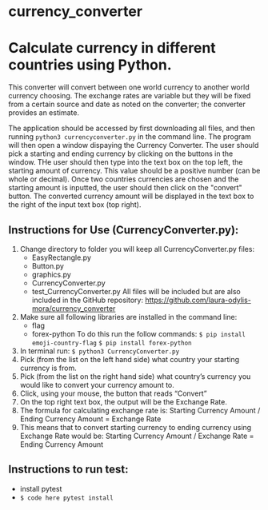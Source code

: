 # currency_converter

# Calculate currency in different countries using Python.

This converter will convert between one world currency to another world currency choosing. The exchange rates are variable but they will be fixed from a certain source and date as noted on the converter; the converter provides an estimate.

The application should be accessed by first downloading all files, and then running ```python3 currencyconverter.py``` in the command line. The program will then open a window dispaying the Currency Converter. The user should pick a starting and ending currency by clicking on the buttons in the window. THe user should then type into the text box on the top left, the starting amount of currency. This value should be a positive number (can be whole or decimal). Once two countries currencies are chosen and the starting amount is inputted, the user should then click on the "convert" button. The converted currency amount will be displayed in the text box to the right of the input text box (top right).

## Instructions for Use (CurrencyConverter.py):
1. Change directory to folder you will keep all CurrencyConverter.py files:
    - EasyRectangle.py
    - Button.py
    - graphics.py
    - CurrencyConverter.py
    - test_CurrencyConverter.py
   All files will be included but are also included in the GitHub repository: https://github.com/laura-odylis-mora/currency_converter
2. Make sure all following libraries are installed in the command line:
      - flag
      - forex-python
   To do this run the follow commands:
      ```$ pip install emoji-country-flag```
      ```$ pip install forex-python```
3. In terminal run:
   ```$ python3 CurrencyConverter.py```
4. Pick (from the list on the left hand side) what country your starting currency is from. 
5. Pick (from the list on the right hand side) what country’s currency you would like to convert your currency amount to. 
6. Click, using your mouse, the button that reads “Convert”
7. On the top right text box, the output will be the Exchange Rate.
8. The formula for calculating exchange rate is: 
   Starting Currency Amount / Ending Currency Amount = Exchange Rate
9. This means that to convert starting currency to ending currency using Exchange Rate  would be:
		Starting Currency Amount / Exchange Rate = Ending Currency Amount

## Instructions to run test:

- install pytest
- ```$ code here pytest install```
